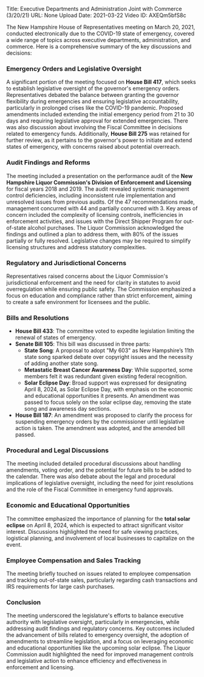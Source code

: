 Title: Executive Departments and Administration Joint with Commerce (3/20/21)
URL: None
Upload Date: 2021-03-22
Video ID: AXEQm5bfS8c

The New Hampshire House of Representatives meeting on March 20, 2021, conducted electronically due to the COVID-19 state of emergency, covered a wide range of topics across executive departments, administration, and commerce. Here is a comprehensive summary of the key discussions and decisions:

### **Emergency Orders and Legislative Oversight**
A significant portion of the meeting focused on **House Bill 417**, which seeks to establish legislative oversight of the governor's emergency orders. Representatives debated the balance between granting the governor flexibility during emergencies and ensuring legislative accountability, particularly in prolonged crises like the COVID-19 pandemic. Proposed amendments included extending the initial emergency period from 21 to 30 days and requiring legislative approval for extended emergencies. There was also discussion about involving the Fiscal Committee in decisions related to emergency funds. Additionally, **House Bill 275** was retained for further review, as it pertains to the governor's power to initiate and extend states of emergency, with concerns raised about potential overreach.

### **Audit Findings and Reforms**
The meeting included a presentation on the performance audit of the **New Hampshire Liquor Commission's Division of Enforcement and Licensing** for fiscal years 2018 and 2019. The audit revealed systemic management control deficiencies, including inconsistent rule implementation and unresolved issues from previous audits. Of the 47 recommendations made, management concurred with 44 and partially concurred with 3. Key areas of concern included the complexity of licensing controls, inefficiencies in enforcement activities, and issues with the Direct Shipper Program for out-of-state alcohol purchases. The Liquor Commission acknowledged the findings and outlined a plan to address them, with 80% of the issues partially or fully resolved. Legislative changes may be required to simplify licensing structures and address statutory complexities.

### **Regulatory and Jurisdictional Concerns**
Representatives raised concerns about the Liquor Commission's jurisdictional enforcement and the need for clarity in statutes to avoid overregulation while ensuring public safety. The Commission emphasized a focus on education and compliance rather than strict enforcement, aiming to create a safe environment for licensees and the public.

### **Bills and Resolutions**
- **House Bill 433**: The committee voted to expedite legislation limiting the renewal of states of emergency.
- **Senate Bill 105**: This bill was discussed in three parts:
  - **State Song**: A proposal to adopt "My 603" as New Hampshire’s 11th state song sparked debate over copyright issues and the necessity of adding another state song.
  - **Metastatic Breast Cancer Awareness Day**: While supported, some members felt it was redundant given existing federal recognition.
  - **Solar Eclipse Day**: Broad support was expressed for designating April 8, 2024, as Solar Eclipse Day, with emphasis on the economic and educational opportunities it presents. An amendment was passed to focus solely on the solar eclipse day, removing the state song and awareness day sections.
- **House Bill 187**: An amendment was proposed to clarify the process for suspending emergency orders by the commissioner until legislative action is taken. The amendment was adopted, and the amended bill passed.

### **Procedural and Legal Discussions**
The meeting included detailed procedural discussions about handling amendments, voting order, and the potential for future bills to be added to the calendar. There was also debate about the legal and procedural implications of legislative oversight, including the need for joint resolutions and the role of the Fiscal Committee in emergency fund approvals.

### **Economic and Educational Opportunities**
The committee emphasized the importance of planning for the **total solar eclipse** on April 8, 2024, which is expected to attract significant visitor interest. Discussions highlighted the need for safe viewing practices, logistical planning, and involvement of local businesses to capitalize on the event.

### **Employee Compensation and Sales Tracking**
The meeting briefly touched on issues related to employee compensation and tracking out-of-state sales, particularly regarding cash transactions and IRS requirements for large cash purchases.

### **Conclusion**
The meeting underscored the legislature's efforts to balance executive authority with legislative oversight, particularly in emergencies, while addressing audit findings and regulatory concerns. Key outcomes included the advancement of bills related to emergency oversight, the adoption of amendments to streamline legislation, and a focus on leveraging economic and educational opportunities like the upcoming solar eclipse. The Liquor Commission audit highlighted the need for improved management controls and legislative action to enhance efficiency and effectiveness in enforcement and licensing.